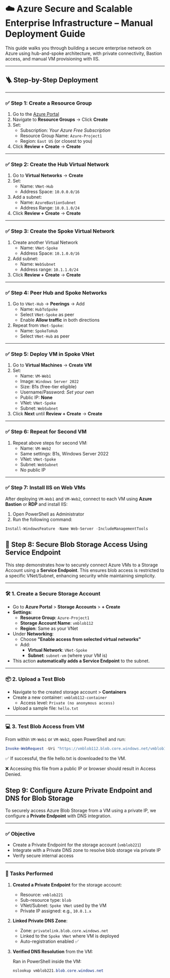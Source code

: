 # ☁️ Azure Secure and Scalable Enterprise Infrastructure – Manual Deployment Guide

This guide walks you through building a secure enterprise network on Azure using hub-and-spoke architecture, with private connectivity, Bastion access, and manual VM provisioning with IIS.

---

## 🪜 Step-by-Step Deployment

---

### ✅ Step 1: Create a Resource Group
1. Go to the [Azure Portal](https://portal.azure.com)
2. Navigate to **Resource Groups** → Click **Create**
3. Set:
   - Subscription: *Your Azure Free Subscription*
   - Resource Group Name: `Azure-Project1`
   - Region: `East US` (or closest to you)
4. Click **Review + Create** → **Create**

---

### ✅ Step 2: Create the Hub Virtual Network
1. Go to **Virtual Networks** → **Create**
2. Set:
   - Name: `VNet-Hub`
   - Address Space: `10.0.0.0/16`
3. Add a subnet:
   - Name: `AzureBastionSubnet`
   - Address Range: `10.0.1.0/24`
4. Click **Review + Create** → **Create**

---

### ✅ Step 3: Create the Spoke Virtual Network
1. Create another Virtual Network
   - Name: `VNet-Spoke`
   - Address Space: `10.1.0.0/16`
2. Add subnet:
   - Name: `WebSubnet`
   - Address range: `10.1.1.0/24`
3. Click **Review + Create** → **Create**

---

### ✅ Step 4: Peer Hub and Spoke Networks
1. Go to `VNet-Hub` → **Peerings** → Add
   - Name: `HubToSpoke`
   - Select `VNet-Spoke` as peer
   - Enable **Allow traffic** in both directions
2. Repeat from `VNet-Spoke`:
   - Name: `SpokeToHub`
   - Select `VNet-Hub` as peer

---

### ✅ Step 5: Deploy VM in Spoke VNet
1. Go to **Virtual Machines** → **Create VM**
2. Set:
   - Name: `VM-Web1`
   - Image: `Windows Server 2022`
   - Size: B1s (free-tier eligible)
   - Username/Password: *Set your own*
   - Public IP: **None**
   - VNet: `VNet-Spoke`
   - Subnet: `WebSubnet`
3. Click **Next** until **Review + Create** → **Create**

---

### ✅ Step 6: Repeat for Second VM
1. Repeat above steps for second VM:
   - Name: `VM-Web2`
   - Same settings: B1s, Windows Server 2022
   - VNet: `VNet-Spoke`
   - Subnet: `WebSubnet`
   - No public IP

---

### ✅ Step 7: Install IIS on Web VMs

After deploying `VM-Web1` and `VM-Web2`, connect to each VM using **Azure Bastion** or **RDP** and install IIS:

1. Open PowerShell as Administrator
2. Run the following command:

```powershell
Install-WindowsFeature -Name Web-Server -IncludeManagementTools

```



## 🔐 Step 8: Secure Blob Storage Access Using Service Endpoint

This step demonstrates how to securely connect Azure VMs to a Storage Account using a **Service Endpoint**. This ensures blob access is restricted to a specific VNet/Subnet, enhancing security while maintaining simplicity.

---

### 🛠️ 1. Create a Secure Storage Account

- Go to **Azure Portal** > **Storage Accounts** > **+ Create**
- **Settings**:
  - **Resource Group**: `Azure-Project1`
  - **Storage Account Name**: `vmblob112`
  - **Region**: Same as your VNet
- Under **Networking**:
  - Choose **"Enable access from selected virtual networks"**
  - Add:
    - **Virtual Network**: `VNet-Spoke`
    - **Subnet**: `subnet-vm` (where your VM is)
- This action **automatically adds a Service Endpoint** to the subnet.

---

### 📦 2. Upload a Test Blob

- Navigate to the created storage account > **Containers**
- Create a new container: `vmblob112-container`
  - Access level: `Private (no anonymous access)`
- Upload a sample file: `hello.txt`

---

### 💻 3. Test Blob Access from VM

From within `VM-Web1` or `VM-Web2`, open PowerShell and run:

```powershell
Invoke-WebRequest -Uri "https://vmblob112.blob.core.windows.net/vmblob112-container/hello.txt" -OutFile "C:\hello.txt"

```

✅ If successful, the file hello.txt is downloaded to the VM.

❌ Accessing this file from a public IP or browser should result in Access Denied.

## Step 9: Configure Azure Private Endpoint and DNS for Blob Storage

To securely access Azure Blob Storage from a VM using a private IP, we configure a **Private Endpoint** with DNS integration.

---

### ✅ Objective

- Create a Private Endpoint for the storage account (`vmblob221`)
- Integrate with a Private DNS zone to resolve blob storage via private IP
- Verify secure internal access

---

### 🔧 Tasks Performed

1. **Created a Private Endpoint** for the storage account:
   - Resource: `vmblob221`
   - Sub-resource type: `blob`
   - VNet/Subnet: `Spoke VNet` used by the VM
   - Private IP assigned: e.g., `10.0.1.x`

2. **Linked Private DNS Zone**:
   - Zone: `privatelink.blob.core.windows.net`
   - Linked to the `Spoke VNet` where VM is deployed
   - Auto-registration enabled ✅

3. **Verified DNS Resolution** from the VM:

   Ran in PowerShell inside the VM:

   ```powershell
   nslookup vmblob221.blob.core.windows.net
   ```
   



